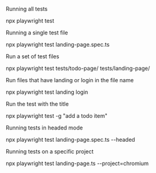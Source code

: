 Running all tests

npx playwright test

Running a single test file

npx playwright test landing-page.spec.ts

Run a set of test files

npx playwright test tests/todo-page/ tests/landing-page/

Run files that have landing or login in the file name

npx playwright test landing login

Run the test with the title

npx playwright test -g "add a todo item"

Running tests in headed mode

npx playwright test landing-page.spec.ts --headed

Running tests on a specific project

npx playwright test landing-page.ts --project=chromium
